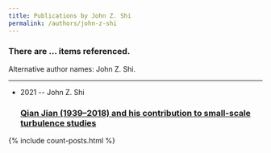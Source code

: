 ```yaml
---
title: Publications by John Z. Shi
permalink: /authors/john-z-shi
---
```


<h3 id="number-posts">There are ... items referenced.</h3>
<p id='info-authors'>Alternative author names: John Z. Shi.</p>
<hr />
<ul class="post-list">
<li><span class='post-meta'>2021 -- John Z. Shi</span><h3><a class='post-link' href="{{ site.baseurl }}/qian-jian-1939-2018-and-his-contribution-to-small-scale-turbulence-studies">Qian Jian (1939–2018) and his contribution to small-scale turbulence studies</a></h3></li>

</ul>
{% include count-posts.html %}
